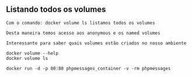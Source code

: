 ## Listando todos os volumes

```
Com o comando: docker volume ls listamos todos os volumes
```

```
Desta maneira temos acesso aos anonymous e os named volumes
```

```
Interessante para saber quais volumes estão criados no nosso ambiente
```

```
docker volume --help
docker volume ls

docker run -d -p 80:80 phpmessages_container -v -rm phpmessages
```